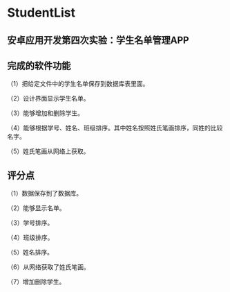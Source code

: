 # StudentList
## 安卓应用开发第四次实验：学生名单管理APP
## 完成的软件功能
（1）把给定文件中的学生名单保存到数据库表里面。

（2）设计界面显示学生名单。

（3）能够增加和删除学生。

（4）能够根据学号、姓名、班级排序。其中姓名按照姓氏笔画排序，同姓的比较名字。

（5）姓氏笔画从网络上获取。

## 评分点
（1）数据保存到了数据库。

（2）能够显示名单。

（3）学号排序。

（4）班级排序。

（5）姓名排序。

（6）从网络获取了姓氏笔画。

（7）增加删除学生。
